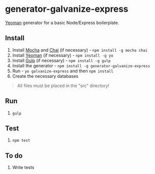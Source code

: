 # generator-galvanize-express

[Yeoman](http://yeoman.io) generator for a basic Node/Express boilerplate.

## Install

1. Install [Mocha](http://mochajs.org/) and [Chai](http://chaijs.com/) (if necessary) - `npm install -g mocha chai`
1. Install [Yeoman](http://yeoman.io) (if necessary) - `npm install -g yo`
1. Install [Gulp](http://gulpjs.com/) (if necessary) - `npm install -g gulp`
1. Install the generator - `npm install -g generator-galvanize-express`
1. Run - `yo galvanize-express` and then `npm install`
1. Create the necessary databases

> All files must be placed in the "src" directory!

## Run

1. `gulp`

## Test

1. `npm test`

## To do

1. Write tests
